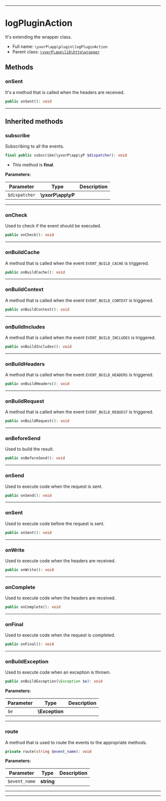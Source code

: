 ***

# logPluginAction

It's extending the wrapper class.



* Full name: `\yxorP\app\plugin\logPluginAction`
* Parent class: [`\yxorP\app\lib\http\wrapper`](../lib/http/wrapper.md)




## Methods


### onSent

It's a method that is called when the headers are received.

```php
public onSent(): void
```











***


## Inherited methods


### subscribe

Subscribing to all the events.

```php
final public subscribe(\yxorP\app\yP $dispatcher): void
```





* This method is **final**.


**Parameters:**

| Parameter | Type | Description |
|-----------|------|-------------|
| `$dispatcher` | **\yxorP\app\yP** |  |




***

### onCheck

Used to check if the event should be executed.

```php
public onCheck(): void
```











***

### onBuildCache

A method that is called when the event `EVENT_BUILD_CACHE` is triggered.

```php
public onBuildCache(): void
```











***

### onBuildContext

A method that is called when the event `EVENT_BUILD_CONTEXT` is triggered.

```php
public onBuildContext(): void
```











***

### onBuildIncludes

A method that is called when the event `EVENT_BUILD_INCLUDES` is triggered.

```php
public onBuildIncludes(): void
```











***

### onBuildHeaders

A method that is called when the event `EVENT_BUILD_HEADERS` is triggered.

```php
public onBuildHeaders(): void
```











***

### onBuildRequest

A method that is called when the event `EVENT_BUILD_REQUEST` is triggered.

```php
public onBuildRequest(): void
```











***

### onBeforeSend

Used to build the result.

```php
public onBeforeSend(): void
```











***

### onSend

Used to execute code when the request is sent.

```php
public onSend(): void
```











***

### onSent

Used to execute code before the request is sent.

```php
public onSent(): void
```











***

### onWrite

Used to execute code when the headers are received.

```php
public onWrite(): void
```











***

### onComplete

Used to execute code when the headers are received.

```php
public onComplete(): void
```











***

### onFinal

Used to execute code when the request is completed.

```php
public onFinal(): void
```











***

### onBuildException

Used to execute code when an exception is thrown.

```php
public onBuildException(\Exception $e): void
```








**Parameters:**

| Parameter | Type | Description |
|-----------|------|-------------|
| `$e` | **\Exception** |  |




***

### route

A method that is used to route the events to the appropriate methods.

```php
private route(string $event_name): void
```








**Parameters:**

| Parameter | Type | Description |
|-----------|------|-------------|
| `$event_name` | **string** |  |




***


***

